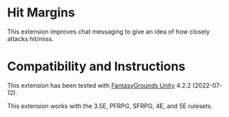 # Hit Margins
This extension improves chat messaging to give an idea of how closely attacks hit/miss.

# Compatibility and Instructions
This extension has been tested with [FantasyGrounds Unity](https://www.fantasygrounds.com/home/FantasyGroundsUnity.php) 4.2.2 (2022-07-12).

This extension works with the 3.5E, PFRPG, SFRPG, 4E, and 5E rulesets.
